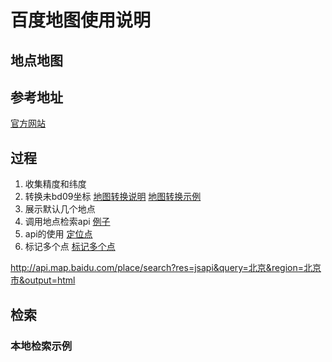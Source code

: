 # 百度地图使用说明
## 地点地图
## 参考地址
[官方网站](https://lbsyun.baidu.com/index.php?title=jspopular3.0/guide/widget)
## 过程
1. 收集精度和纬度
2. 转换未bd09坐标
[地图转换说明](https://lbsyun.baidu.com/index.php?title=jspopular3.0/guide/coorinfo)
[地图转换示例](http://lbsyun.baidu.com/jsdemo.htm#a5_2)
3. 展示默认几个地点
4. 调用地点检索api
[例子](http://api.map.baidu.com/place/v2/suggestion?query=天安门&region=北京&city_limit=true&output=json&ak=tF55uGxM2SMkIHZWbhB7Ye0YT6Sb7YFU)
5. api的使用
[定位点](http://api.map.baidu.com/marker?location=40.047669,116.313082&title=我的位置&content=我的世界&output=html&src=webapp.baidu.openAPIdemo)
6. 标记多个点
[标记多个点]()

http://api.map.baidu.com/place/search?res=jsapi&query=北京&region=北京市&output=html
## 检索
### 本地检索示例
